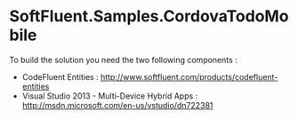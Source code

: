 SoftFluent.Samples.CordovaTodoMobile
==============================

To build the solution you need the two following components :
* CodeFluent Entities : http://www.softfluent.com/products/codefluent-entities
* Visual Studio 2013 - Multi-Device Hybrid Apps : http://msdn.microsoft.com/en-us/vstudio/dn722381
